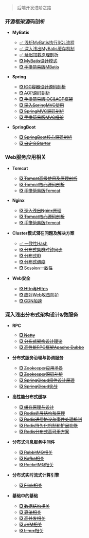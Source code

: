 > 后端开发进阶之路

### 开源框架源码剖析<!-- {docsify-ignore} -->

* **MyBatis**

    - [✅ 浅析MyBatis执行SQL流程](/blog/backend_developer/Mybatis/ExecuteSQL.md)
    - [✅ 深入浅出MyBatis缓存机制](/blog/backend_developer/Mybatis/ThreeCache.md)
    - [✅ 延迟加载原理剖析](/blog/backend_developer/Mybatis/LazyLoading.md)
    - [❎ ~~MyBatis设计模式~~](/blog/backend_developer/Mybatis/DesignPattern.md)
    - [❎ ~~手撸简易版MBatis~~](/blog/backend_developer/Mybatis/MBatis.md)

* **Spring**
    - [❎ ~~IOC容器设计源码剖析~~]()
    - [❎ ~~AOP源码剖析~~]()
    - [❎ ~~手撸简易版IOC&AOP框架~~]()
    - [❎ ~~深入SpringMVC使用~~]()
    - [❎ ~~SpringMVC源码剖析~~]()
    - [❎ ~~手撸简易版MVC框架~~]()

* **SpringBoot**
    - [❎ ~~SpringBoot核心源码剖析~~]()
    - [❎ ~~自定义Starter~~]()

### Web服务应用相关<!-- {docsify-ignore} -->

* **Tomcat**
    - [❎ ~~Tomcat高级使用及原理剖析~~]()
    - [❎ ~~Tomcat核心源码剖析~~]()
    - [❎ ~~手撸简易版Tomcat~~]()

* **Nginx**
    - [❎ ~~深入浅出Nginx原理~~]()
    - [❎ ~~Tomcat核心源码剖析~~]()
    - [❎ ~~手撸简易版Tomcat~~]()

* **Cluster模式潜在问题及解决方案**
    - [✅ 一致性Hash](/blog/backend_developer/Cluster/ConsistentHashing.md)
    - [❎ ~~分布式集群时钟同步~~]()
    - [❎ ~~分布式ID~~]()
    - [❎ ~~分布式调度~~]()
    - [❎ ~~Session一致性~~]()

* **Web安全**
    - [❎ ~~Http与Https~~]()
    - [❎ ~~应对Web攻击防护~~]()
    - [❎ ~~CDN加速~~]()

### 深入浅出分布式架构设计&微服务<!-- {docsify-ignore} -->

* **RPC**
    - [❎ ~~Netty~~]()
    - [❎ ~~分布式架构设计理论~~]()
    - [❎ ~~高性能RPC框架Apache Dubbo~~]()

* **分布式服务治理与协调服务**
    - [❎ ~~Zookeeper应用场景~~]()
    - [❎ ~~Zookeeper源码剖析~~]()
    - [❎ ~~SpringCloud组件设计原理~~]()
    - [❎ ~~SpringCloud实战~~]()


* **高性能分布式缓存**
    - [❎ ~~缓存原理与设计~~]()
    - [❎ ~~Redis底层结构和原理~~]()
    - [❎ ~~Redis通信协议和事件处理机制~~]()
    - [❎ ~~Redis持久化机制和扩展功能~~]()
    - [❎ ~~Redis分布式高可用方案~~]()

* **分布式消息服务中间件**
    - [❎ ~~RabbitMQ相关~~]()
    - [❎ ~~Kafka相关~~]()
    - [❎ ~~RocketMQ相关~~]()

* **分布式实时流式计算引擎**
    - [❎ ~~Flink相关~~]()


* **基础中的基础**
    - [❎ ~~数据结构相关~~]()
    - [❎ ~~算法相关~~]()
    - [❎ ~~高并发相关~~]()
    - [❎ ~~JVM相关~~]()
    - [❎ ~~Linux相关~~]()


  


